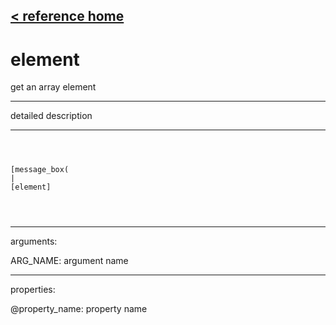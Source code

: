 [< reference home](ceammc_lib.html)
---

# element


get an array element

---

detailed description
<br>


---


```



[message_box(                                 
|
[element]


            
```

---
arguments:

ARG_NAME: argument name<br>

---
properties:

@property_name: property name<br>

